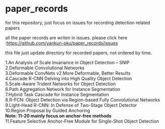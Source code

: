 # paper_records  
for this repository, just focus on issues for recording detection related papers 

all the paper records are writen in issues. 
please click here :https://github.com/yankun-pku/paper_records/issues  

this file just update directory for recorded papers, not ordered by time.

1.An Analysis of Scale Invariance in Object Detection – SNIP  
2.Deformable Convolutional Networks  
3.Deformable ConvNets v2 More Deformable, Better Results  
4.Cascade R-CNN Delving into High Quality Object Detection  
5.Scale-Aware Trident Networks for Object Detection  
6.Path Aggregation Network for Instance Segmentation   
7.Hybrid Task Cascade for Instance Segmentation          
8.R-FCN: Object Detection via Region-based Fully Convolutional Networks      
9.Light-Head R-CNN: In Defense of Two-Stage Object Detector  
10.Region Proposal by Guided Anchoring    
**Note: 11-20 mainly focus on anchor-free methods**     
11.Feature Selective Anchor-Free Module for Single-Shot Object Detection

